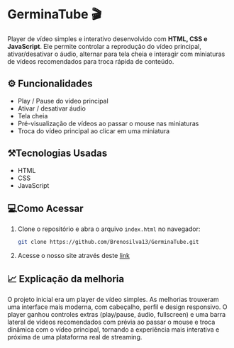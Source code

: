 # GerminaTube 🎬

Player de vídeo simples e interativo desenvolvido com **HTML, CSS e JavaScript**.
Ele permite controlar a reprodução do vídeo principal, ativar/desativar o áudio, alternar para tela cheia e interagir com miniaturas de vídeos recomendados para troca rápida de conteúdo.

## ⚙️ Funcionalidades

- Play / Pause do vídeo principal  
- Ativar / desativar áudio  
- Tela cheia  
- Pré-visualização de vídeos ao passar o mouse nas miniaturas  
- Troca do vídeo principal ao clicar em uma miniatura  

## ⚒️Tecnologias Usadas

- HTML  
- CSS  
- JavaScript  

## 💻Como Acessar

1. Clone o repositório e abra o arquivo `index.html` no navegador:  
   ```bash
   git clone https://github.com/Brenosilva13/GerminaTube.git
   ```
2. Acesse o nosso site através deste [link](https://brenosilva13.github.io/GerminaTube/)

## 📈 Explicação da melhoria
O projeto inicial era um player de vídeo simples. As melhorias trouxeram uma interface mais moderna, com cabeçalho, perfil e design responsivo. O player ganhou controles extras (play/pause, áudio, fullscreen) e uma barra lateral de vídeos recomendados com prévia ao passar o mouse e troca dinâmica com o vídeo principal, tornando a experiência mais interativa e próxima de uma plataforma real de streaming.

